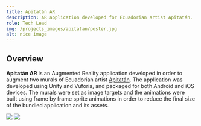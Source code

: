 ```yaml
---
title: Apitatán AR
description: AR application developed for Ecuadorian artist Apitatán.
role: Tech Lead
img: /projects_images/apitatan/poster.jpg
alt: nice image
---
```


## Overview
**Apitatán AR** is an Augmented Reality application developed in order to augment two murals of Ecuadorian artist <a href="https://www.apitatan.com" class="font-bold text-myyellow">Apitatán</a>. The application was developed using Unity and Vuforia, and packaged for both Android and iOS devices. The murals were set as image targets and the animations were built using frame by frame sprite animations in order to reduce the final size of the bundled application and its assets. 


<div class="flex w-full"><img class="md:w-1/2 p-4" src="/projects_images/apitatan/mural_1.jpg"> <img class="md:w-1/2 p-4" src="/projects_images/apitatan/mural_2.jpg"></div>
